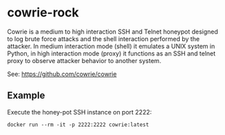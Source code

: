 # cowrie-rock
Cowrie is a medium to high interaction SSH and Telnet honeypot designed to 
log brute force attacks and the shell interaction performed by the 
attacker. In medium interaction mode (shell) it emulates a UNIX system in 
Python, in high interaction mode (proxy) it functions as an SSH and telnet 
proxy to observe attacker behavior to another system.

See: https://github.com/cowrie/cowrie

## Example

Execute the honey-pot SSH instance on port 2222: 
```
docker run --rm -it -p 2222:2222 cowrie:latest
```
<!-- ## TODO -->
